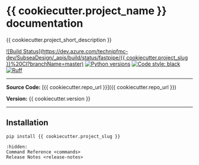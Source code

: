 # {{ cookiecutter.project_name }} documentation

{{ cookiecutter.project_short_description }}

[![Build Status](https://dev.azure.com/technipfmc-dev/SubseaDesign/_apis/build/status/fastpipe/{{ cookiecutter.project_slug }}%20CI?branchName=master)](https://dev.azure.com/technipfmc-dev/SubseaDesign/_build/latest?definitionId=242&branchName=main)
[![Python versions](https://img.shields.io/badge/python-3.8%20|%203.9%20|%203.10%20|%203.11-blue.svg)](https://img.shields.io/badge/python-3.8%20|%203.9%20|%203.10%20|%203.11-blue.svg)
[![Code style: black](https://img.shields.io/badge/code%20style-black-000000.svg)](https://github.com/psf/black)
[![Ruff](https://img.shields.io/endpoint?url=https://raw.githubusercontent.com/charliermarsh/ruff/main/assets/badge/v1.json)](https://github.com/charliermarsh/ruff)

---

**Source Code:** [{{ cookiecutter.repo_url }}]({{ cookiecutter.repo_url }})

**Version:** {{ cookiecutter.version }}

---

## Installation

```shell
pip install {{ cookiecutter.project_slug }}
```

```{toctree}
:hidden:
Command Reference <commands>
Release Notes <release-notes>
```

